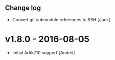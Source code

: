 Change log
-----------

* Convert git submodule references to SSH [Jack]

# v1.8.0 - 2016-08-05

* Initial Artik710 support [Andrei]
